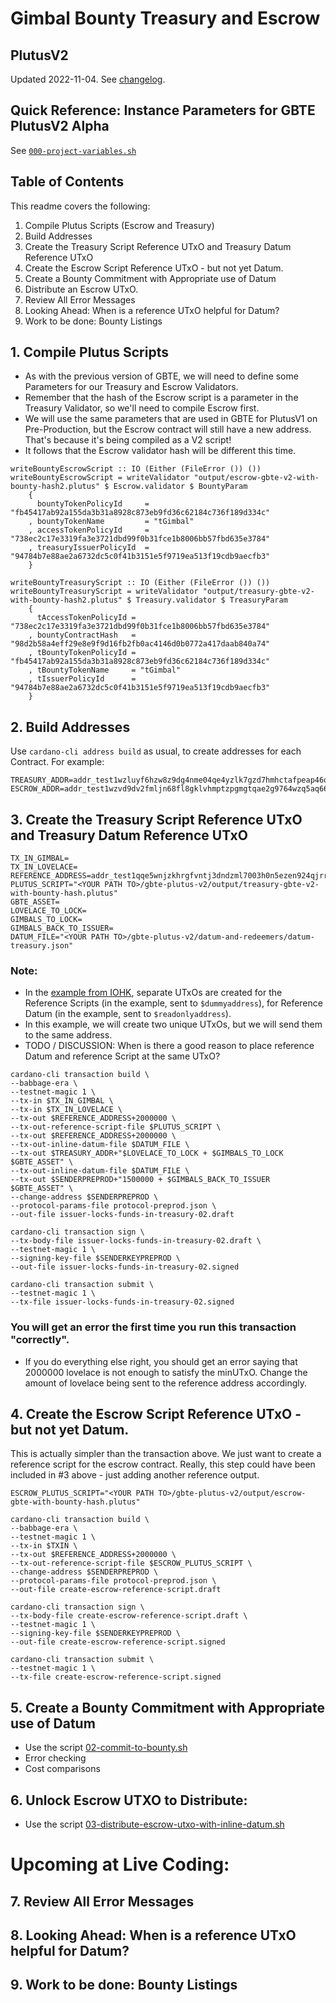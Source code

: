 # Gimbal Bounty Treasury and Escrow
## PlutusV2

Updated 2022-11-04. See [changelog](https://gitlab.com/gimbalabs/plutus-pbl-summer-2022/projects/gbte/gbte-plutus-v2/-/blob/master/changelog.md).

## Quick Reference: Instance Parameters for GBTE PlutusV2 Alpha
See [`000-project-variables.sh`](https://gitlab.com/gimbalabs/plutus-pbl-summer-2022/projects/gpte/gpte-plutus-v2/-/blob/master/scripts/000-project-variables.sh)

## Table of Contents
This readme covers the following:
1. Compile Plutus Scripts (Escrow and Treasury)
2. Build Addresses
3. Create the Treasury Script Reference UTxO and Treasury Datum Reference UTxO
4. Create the Escrow Script Reference UTxO - but not yet Datum.
5. Create a Bounty Commitment with Appropriate use of Datum
6. Distribute an Escrow UTxO.
7. Review All Error Messages
8. Looking Ahead: When is a reference UTxO helpful for Datum?
9. Work to be done: Bounty Listings

## 1. Compile Plutus Scripts
- As with the previous version of GBTE, we will need to define some Parameters for our Treasury and Escrow Validators.
- Remember that the hash of the Escrow script is a parameter in the Treasury Validator, so we'll need to compile Escrow first.
- We will use the same parameters that are used in GBTE for PlutusV1 on Pre-Production, but the Escrow contract will still have a new address. That's because it's being compiled as a V2 script!
- It follows that the Escrow validator hash will be different this time.

```
writeBountyEscrowScript :: IO (Either (FileError ()) ())
writeBountyEscrowScript = writeValidator "output/escrow-gbte-v2-with-bounty-hash2.plutus" $ Escrow.validator $ BountyParam
    {
      bountyTokenPolicyId     = "fb45417ab92a155da3b31a8928c873eb9fd36c62184c736f189d334c"
    , bountyTokenName         = "tGimbal"
    , accessTokenPolicyId     = "738ec2c17e3319fa3e3721dbd99f0b31fce1b8006bb57fbd635e3784"
    , treasuryIssuerPolicyId  = "94784b7e88ae2a6732dc5c0f41b3151e5f9719ea513f19cdb9aecfb3"
    }

writeBountyTreasuryScript :: IO (Either (FileError ()) ())
writeBountyTreasuryScript = writeValidator "output/treasury-gbte-v2-with-bounty-hash2.plutus" $ Treasury.validator $ TreasuryParam
    {
      tAccessTokenPolicyId = "738ec2c17e3319fa3e3721dbd99f0b31fce1b8006bb57fbd635e3784"
    , bountyContractHash   = "98d2b58a4eff29e8e9f9d16fb2fb0ac4146d0b0772a417daab840a74"
    , tBountyTokenPolicyId = "fb45417ab92a155da3b31a8928c873eb9fd36c62184c736f189d334c"
    , tBountyTokenName     = "tGimbal"
    , tIssuerPolicyId      = "94784b7e88ae2a6732dc5c0f41b3151e5f9719ea513f19cdb9aecfb3"
    }
```


## 2. Build Addresses
Use `cardano-cli address build` as usual, to create addresses for each Contract. For example:
```
TREASURY_ADDR=addr_test1wzluyf6hzw8z9dg4nme04qe4yzlk7gzd7hmhctafpeap46qshz4mn
ESCROW_ADDR=addr_test1wzvd9dv2fmljn68fl8gklvhmptzpgmgtqae2g9764wzq5aq6646m0
```

## 3. Create the Treasury Script Reference UTxO and Treasury Datum Reference UTxO
```
TX_IN_GIMBAL=
TX_IN_LOVELACE=
REFERENCE_ADDRESS=addr_test1qqe5wnjzkhrgfvntj3dndzml7003h0n5ezen924qjrrglv6648u33jzvq2msza6gyqdcnau0njhav2sv46adkc9c8wdqx5aas8
PLUTUS_SCRIPT="<YOUR PATH TO>/gbte-plutus-v2/output/treasury-gbte-v2-with-bounty-hash.plutus"
GBTE_ASSET=
LOVELACE_TO_LOCK=
GIMBALS_TO_LOCK=
GIMBALS_BACK_TO_ISSUER=
DATUM_FILE="<YOUR PATH TO>/gbte-plutus-v2/datum-and-redeemers/datum-treasury.json"
```

### Note:
- In the [example from IOHK](https://github.com/input-output-hk/cardano-node/blob/master/doc/reference/plutus/babbage-script-example.md), separate UTxOs are created for the Reference Scripts (in the example, sent to `$dummyaddress`), for Reference Datum (in the example, sent to `$readonlyaddress`).
- In this example, we will create two unique UTxOs, but we will send them to the same address.
- TODO / DISCUSSION: When is there a good reason to place reference Datum and reference Script at the same UTxO?

```
cardano-cli transaction build \
--babbage-era \
--testnet-magic 1 \
--tx-in $TX_IN_GIMBAL \
--tx-in $TX_IN_LOVELACE \
--tx-out $REFERENCE_ADDRESS+2000000 \
--tx-out-reference-script-file $PLUTUS_SCRIPT \
--tx-out $REFERENCE_ADDRESS+2000000 \
--tx-out-inline-datum-file $DATUM_FILE \
--tx-out $TREASURY_ADDR+"$LOVELACE_TO_LOCK + $GIMBALS_TO_LOCK $GBTE_ASSET" \
--tx-out-inline-datum-file $DATUM_FILE \
--tx-out $SENDERPREPROD+"1500000 + $GIMBALS_BACK_TO_ISSUER $GBTE_ASSET" \
--change-address $SENDERPREPROD \
--protocol-params-file protocol-preprod.json \
--out-file issuer-locks-funds-in-treasury-02.draft

cardano-cli transaction sign \
--tx-body-file issuer-locks-funds-in-treasury-02.draft \
--testnet-magic 1 \
--signing-key-file $SENDERKEYPREPROD \
--out-file issuer-locks-funds-in-treasury-02.signed

cardano-cli transaction submit \
--testnet-magic 1 \
--tx-file issuer-locks-funds-in-treasury-02.signed
```

### You will get an error the first time you run this transaction "correctly".
- If you do everything else right, you should get an error saying that 2000000 lovelace is not enough to satisfy the minUTxO. Change the amount of lovelace being sent to the reference address accordingly.

## 4. Create the Escrow Script Reference UTxO - but not yet Datum.
This is actually simpler than the transaction above. We just want to create a reference script for the escrow contract. Really, this step could have been included in #3 above - just adding another reference output.

```
ESCROW_PLUTUS_SCRIPT="<YOUR PATH TO>/gbte-plutus-v2/output/escrow-gbte-with-bounty-hash.plutus"
```

```
cardano-cli transaction build \
--babbage-era \
--testnet-magic 1 \
--tx-in $TXIN \
--tx-out $REFERENCE_ADDRESS+2000000 \
--tx-out-reference-script-file $ESCROW_PLUTUS_SCRIPT \
--change-address $SENDERPREPROD \
--protocol-params-file protocol-preprod.json \
--out-file create-escrow-reference-script.draft

cardano-cli transaction sign \
--tx-body-file create-escrow-reference-script.draft \
--testnet-magic 1 \
--signing-key-file $SENDERKEYPREPROD \
--out-file create-escrow-reference-script.signed

cardano-cli transaction submit \
--testnet-magic 1 \
--tx-file create-escrow-reference-script.signed
```

## 5. Create a Bounty Commitment with Appropriate use of Datum
- Use the script [02-commit-to-bounty.sh](https://gitlab.com/gimbalabs/plutus-pbl-summer-2022/projects/gbte/gbte-plutus-v2/-/blob/master/scripts/02-commit-to-bounty.sh)
- Error checking
- Cost comparisons

## 6. Unlock Escrow UTXO to Distribute:
- Use the script [03-distribute-escrow-utxo-with-inline-datum.sh](https://gitlab.com/gimbalabs/plutus-pbl-summer-2022/projects/gbte/gbte-plutus-v2/-/blob/master/scripts/03-distribute-escrow-utxo-with-inline-datum.sh)


# Upcoming at Live Coding:
## 7. Review All Error Messages
## 8. Looking Ahead: When is a reference UTxO helpful for Datum?
## 9. Work to be done: Bounty Listings